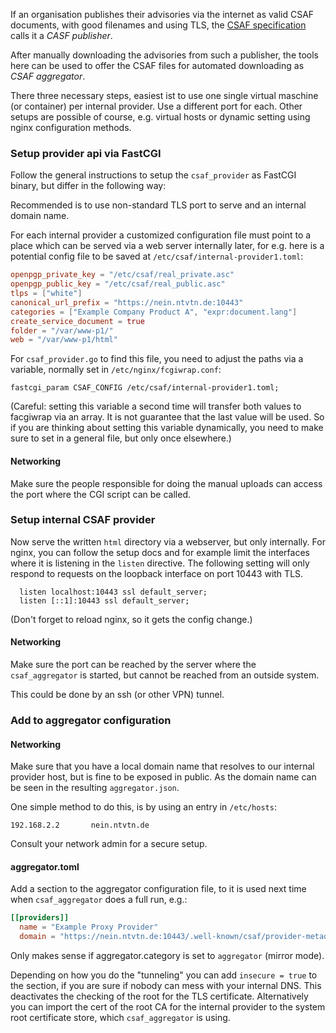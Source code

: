 If an organisation publishes their advisories via the internet
as valid CSAF documents, with good filenames and using TLS,
the [CSAF specification](https://docs.oasis-open.org/csaf/csaf/v2.0/csaf-v2.0.md)
calls it a *CASF publisher*.

After manually downloading the advisories from such a publisher,
the tools here can be used to offer the CSAF files for automated downloading
as *CSAF aggregator*.

There three necessary steps, easiest ist to use
one single virtual maschine (or container) per internal provider.
Use a different port for each.
Other setups are possible of course, e.g. virtual hosts
or dynamic setting using nginx configuration methods.


### Setup provider api via FastCGI

Follow the general instructions to setup the `csaf_provider`
as FastCGI binary, but differ in the following way:

Recommended is to use non-standard TLS port to serve
and an internal domain name.

For each internal provider a customized configuration file
must point to a place which can be served via a web server internally
later, for e.g. here is a potential config file to be saved
at `/etc/csaf/internal-provider1.toml`:

```toml
openpgp_private_key = "/etc/csaf/real_private.asc"
openpgp_public_key = "/etc/csaf/real_public.asc"
tlps = ["white"]
canonical_url_prefix = "https://nein.ntvtn.de:10443"
categories = ["Example Company Product A", "expr:document.lang"]
create_service_document = true
folder = "/var/www-p1/"
web = "/var/www-p1/html"
```

For `csaf_provider.go` to find this file, you need to adjust
the paths via a variable, normally set in `/etc/nginx/fcgiwrap.conf`:
```
fastcgi_param CSAF_CONFIG /etc/csaf/internal-provider1.toml;
```
(Careful: setting this variable a second time will transfer both values to
facgiwrap via an array. It is not guarantee that the last value will be
used.  So if you are thinking about setting this variable dynamically,
you need to make sure to set in a general file, but only once elsewhere.)


#### Networking
Make sure the people responsible for doing the manual uploads
can access the port where the CGI script can be called.


### Setup internal CSAF provider

Now serve the written `html` directory via a webserver, but only
internally. For nginx, you can follow the setup docs and for example
limit the interfaces where it is listening in the `listen` directive.
The following setting will only respond to requests
on the loopback interface on port 10443 with TLS.

```
  listen localhost:10443 ssl default_server;
  listen [::1]:10443 ssl default_server;
```

(Don't forget to reload nginx, so it gets the config change.)


#### Networking
Make sure the port can be reached by the server
where the `csaf_aggregator` is started, but cannot be reached from
an outside system.

This could be done by an ssh (or other VPN) tunnel.


### Add to aggregator configuration

#### Networking
Make sure that you have a local domain name that resolves
to our internal provider host, but is fine to be exposed in public.
As the domain name can be seen in the resulting `aggregator.json`.

One simple method to do this, is by using an entry in
`/etc/hosts`:

```
192.168.2.2       nein.ntvtn.de
```

Consult your network admin for a secure setup.


#### aggregator.toml
Add a section to the aggregator configuration file,
to it is used next time when `csaf_aggregator` does a full run, e.g.:

```toml
[[providers]]
  name = "Example Proxy Provider"
  domain = "https://nein.ntvtn.de:10443/.well-known/csaf/provider-metadata.json"
```

Only makes sense if aggregator.category is set to `aggregator` (mirror mode).

Depending on how you do the "tunneling" you can add `insecure = true`
to the section, if you are sure if nobody can mess with your internal DNS.
This deactivates the checking of the root for the TLS certificate.
Alternatively you can import the cert of the root CA for the internal
provider to the system root certificate store, which `csaf_aggregator`
is using.


